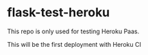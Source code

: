 # flask-test-heroku
This repo is only used for testing Heroku Paas.

This will be the first deployment with Heroku CI
